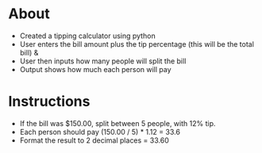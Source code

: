 # About
- Created a tipping calculator using python
- User enters the bill amount plus the tip percentage (this will be the total bill) & 
- User then inputs how many people will split the bill
- Output shows how much each person will pay

# Instructions
- If the bill was $150.00, split between 5 people, with 12% tip. 
- Each person should pay (150.00 / 5) * 1.12 = 33.6
- Format the result to 2 decimal places = 33.60
